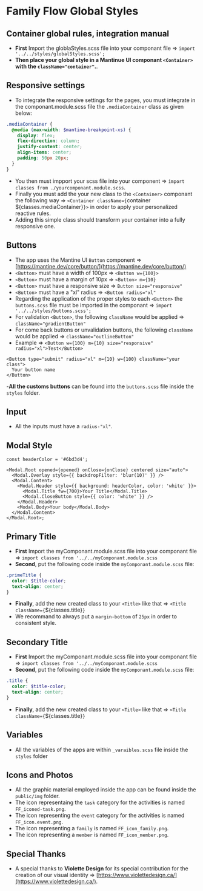 <!-- File _appStyles.scss
Developer: @yannick-leguennec - Yannick's GitHub ID -->

# Family Flow Global Styles

## Container global rules, integration manual

- **First** Import the globlaStyles.scss file into your componant file => `import '../../styles/globalStyles.scss';`
- **Then place your global style in a Mantinue UI componant `<Container>` with the `className="container"`.**.

## Responsive settings

- To integrate the responsive settings for the pages, you must integrate in the componant.module.scss file the `.mediaContainer` class as given below:

```scss
.mediaContainer {
  @media (max-width: $mantine-breakpoint-xs) {
    display: flex;
    flex-direction: column;
    justify-content: center;
    align-items: center;
    padding: 50px 20px;
  }
}
```

- You then must impport your scss file into your component => `import classes from ./yourcomponant.module.scss`.
- Finally you must add the your new class to the `<Container>` componant the following way => `<Container className={`container ${classes.mediaContainer}`}>` in order to apply your personalized reactive rules.
- Adding this simple class should transform your container into a fully responsive one.

## Buttons

- The app uses the Mantine UI `Button` component => [https://mantine.dev/core/button/](https://mantine.dev/core/button/)
- `<Button>` must have a width of 100px => `<Button w={100}>`
- `<Button>` must have a margin of 10px => `<Button> m={10}`
- `<Button>` must have a responsive size => `Button size="responsive"`
- `<Button>` must have a "xl" radius => `<Button radius="xl"`
- Regarding the application of the proper styles to each `<Button>` the `buttons.scss` file must be imported in the componant => `import '../../styles/buttons.scss';`
- For validation `<Button>`, the following `className` would be applied => `className="gradientButton"`
- For come back buttons or unvalidation buttons, the following `className` would be applied => `className="outlineButton"`
- Example => `<Button w={100} m={10} size="responsive" radius="xl">Test</Button>`

```tsx
<Button type="submit" radius="xl" m={10} w={100} className="your class">
  Your button name
</Button>
```

-**All the customs buttons** can be found into the `buttons.scss` file inside the `styles` folder.

## Input

- All the inputs must have a `radius-"xl"`.

## Modal Style

```tsx
const headerColor = '#6bd3d4';

<Modal.Root opened={opened} onClose={onClose} centered size="auto">
  <Modal.Overlay style={{ backdropFilter: 'blur(10)' }} />
  <Modal.Content>
    <Modal.Header style={{ background: headerColor, color: 'white' }}>
      <Modal.Title fw={700}>Your Title</Modal.Title>
      <Modal.CloseButton style={{ color: 'white' }} />
    </Modal.Header>
    <Modal.Body>Your body</Modal.Body>
  </Modal.Content>
</Modal.Root>;
```

## Primary Title

- **First** Import the myComponant.module.scss file into your componant file => `import classes from '../../myComponant.module.scss`
- **Second**, put the following code inside the `myComponant.module.scss` file:

```scss
.primeTitle {
  color: $title-color;
  text-align: center;
}
```

- **Finally**, add the new created class to your `<Title>` like that => `<Title className={`${classes.title}`}`
- We recommand to always put a `margin-bottom` of `25px` in order to consistent style.

## Secondary Title

- **First** Import the myComponant.module.scss file into your componant file => `import classes from '../../myComponant.module.scss`
- **Second**, put the following code inside the `myComponant.module.scss` file:

```scss
.title {
  color: $title-color;
  text-align: center;
}
```

- **Finally**, add the new created class to your `<Title>` like that => `<Title className={`${classes.title}`}`

## Variables

- All the variables of the apps are within `_varaibles.scss` file inside the `styles` folder

## Icons and Photos

- All the graphic material employed inside the app can be found inside the `public/img` folder.
- The icon representaing the `task` category for the activities is named `FF_iconed-task.png`.
- The icon representing the `event` category for the activities is named `FF_icon.event.png`.
- The icon representing a `family` is named `FF_icon_family.png`.
- The icon representing a `member` is named `FF_icon_member.png`.

## Special Thanks

- A special thanks to **Violette Design** for its special contribution for the creation of our visual identity => [https://www.violettedesign.ca/](https://www.violettedesign.ca/).
